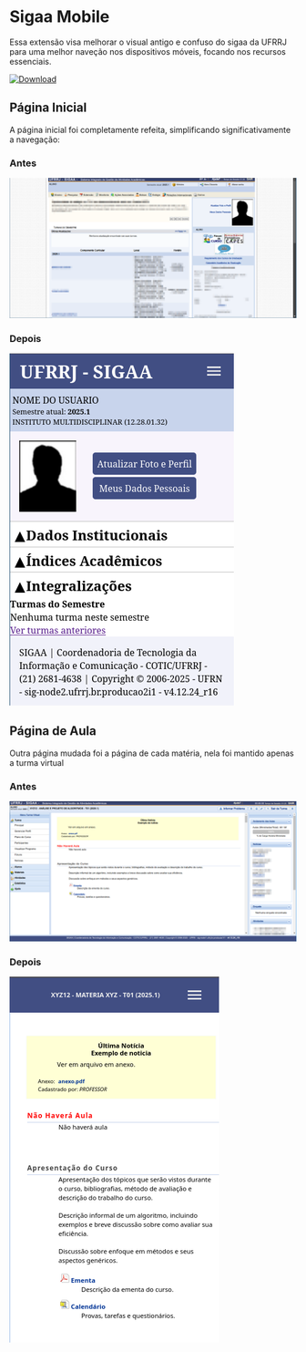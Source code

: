 # Sigaa Mobile

Essa extensão visa melhorar o visual antigo e confuso do sigaa da UFRRJ para uma melhor naveção nos dispositivos móveis, focando nos recursos essenciais.

[![Download](https://img.shields.io/badge/Download-blue)](https://github.com/ravsil/sigaa-mobile/releases/download/1.2/sigaa-mobile.xpi)
## Página Inicial
A página inicial foi completamente refeita, simplificando significativamente a navegação:

### Antes
![pagina inicial antes](docs/img3.png)
### Depois
![pagina inicial depois](docs/img1.png)

## Página de Aula
Outra página mudada foi a página de cada matéria, nela foi mantido apenas a turma virtual

### Antes
![pagina de aula antes](docs/img4.png)
### Depois
![pagina de aula depois](docs/img2.png)